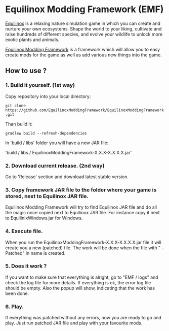# Equilinox Modding Framework (EMF)

[Equilinox](https://store.steampowered.com/app/853550/Equilinox/) is a relaxing nature simulation game in which you can create and nurture your own ecosystems. 
Shape the world to your liking, cultivate and raise hundreds of different species, and evolve your wildlife to unlock more exotic plants and animals.

[Equilinox Modding Framework](https://github.com/EquilinoxModdingFramework/EquilinoxModdingFramework) is a framework which will allow you to easy create mods for the game as well as add various new things into the game.

## How to use ?

### 1. Build it yourself. (1st way)

Copy repository into your local directory:

```git clone https://github.com/EquilinoxModdingFramework/EquilinoxModdingFramework.git```

Than build it:

```gradlew build --refresh-dependencies```

In 'build / libs' folder you will have a new JAR file:

'build / libs / EquilinoxModdingFramework-X.X.X-X.X.X.X.jar'

### 2. Download current release. (2nd way)

Go to 'Release' section and download latest stable version.

### 3. Copy framework JAR file to the folder where your game is stored, next to Equilinox JAR file.

Equilinox Modding Framework will try to find Equilinox JAR file and do all the magic once copied next to Equilinox JAR file. 
For instance copy it next to EquilinixWindows.jar for Windows.

### 4. Execute file.

When you run the EquilinoxModdingFramework-X.X.X-X.X.X.X.jar file it will create you a new (patched) file.
The work will be done when the file with " - Patched" in name is created.

### 5. Does it work ?

If you want to make sure that everything is alright, go to "EMF / logs" and check the log file for more details.
If everything is ok, the error log file should be empty. 
Also the popup will show, indicating that the work has been done.

### 6. Play.

If everything was patched without any errors, now you are ready to go and play. Just run patched JAR file and play with your favourite mods.